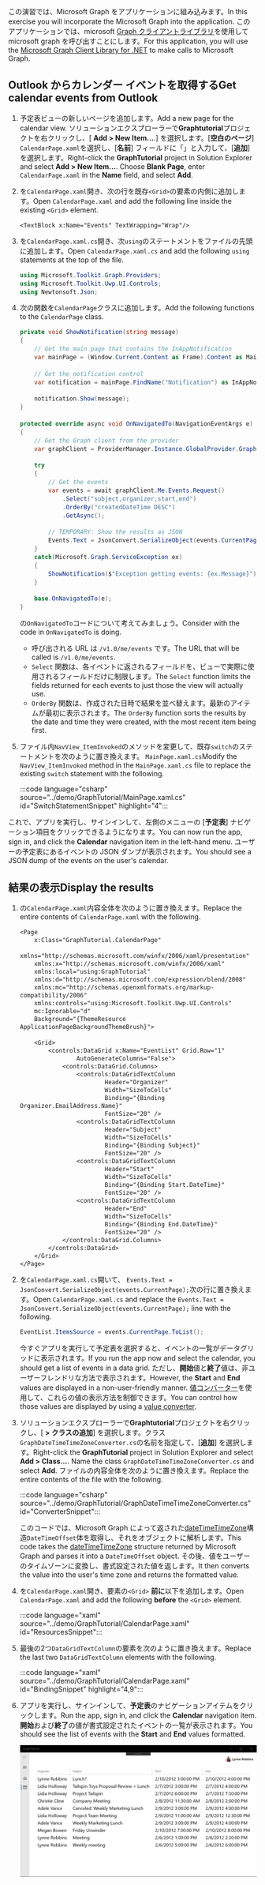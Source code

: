 <!-- markdownlint-disable MD002 MD041 -->

<span data-ttu-id="4e4e8-101">この演習では、Microsoft Graph をアプリケーションに組み込みます。</span><span class="sxs-lookup"><span data-stu-id="4e4e8-101">In this exercise you will incorporate the Microsoft Graph into the application.</span></span> <span data-ttu-id="4e4e8-102">このアプリケーションでは、microsoft [Graph クライアントライブラリ](https://github.com/microsoftgraph/msgraph-sdk-dotnet)を使用して microsoft graph を呼び出すことにします。</span><span class="sxs-lookup"><span data-stu-id="4e4e8-102">For this application, you will use the [Microsoft Graph Client Library for .NET](https://github.com/microsoftgraph/msgraph-sdk-dotnet) to make calls to Microsoft Graph.</span></span>

## <a name="get-calendar-events-from-outlook"></a><span data-ttu-id="4e4e8-103">Outlook からカレンダー イベントを取得する</span><span class="sxs-lookup"><span data-stu-id="4e4e8-103">Get calendar events from Outlook</span></span>

1. <span data-ttu-id="4e4e8-104">予定表ビューの新しいページを追加します。</span><span class="sxs-lookup"><span data-stu-id="4e4e8-104">Add a new page for the calendar view.</span></span> <span data-ttu-id="4e4e8-105">ソリューションエクスプローラーで**Graphtutorial**プロジェクトを右クリックし、[ **Add > New Item...**.] を選択します。[**空白のページ**] `CalendarPage.xaml`を選択し、[**名前**] フィールドに「」と入力して、[**追加**] を選択します。</span><span class="sxs-lookup"><span data-stu-id="4e4e8-105">Right-click the **GraphTutorial** project in Solution Explorer and select **Add > New Item...**. Choose **Blank Page**, enter `CalendarPage.xaml` in the **Name** field, and select **Add**.</span></span>

1. <span data-ttu-id="4e4e8-106">を`CalendarPage.xaml`開き、次の行を既存`<Grid>`の要素の内側に追加します。</span><span class="sxs-lookup"><span data-stu-id="4e4e8-106">Open `CalendarPage.xaml` and add the following line inside the existing `<Grid>` element.</span></span>

    ```xaml
    <TextBlock x:Name="Events" TextWrapping="Wrap"/>
    ```

1. <span data-ttu-id="4e4e8-107">を`CalendarPage.xaml.cs`開き、次`using`のステートメントをファイルの先頭に追加します。</span><span class="sxs-lookup"><span data-stu-id="4e4e8-107">Open `CalendarPage.xaml.cs` and add the following `using` statements at the top of the file.</span></span>

    ```csharp
    using Microsoft.Toolkit.Graph.Providers;
    using Microsoft.Toolkit.Uwp.UI.Controls;
    using Newtonsoft.Json;
    ```

1. <span data-ttu-id="4e4e8-108">次の関数を`CalendarPage`クラスに追加します。</span><span class="sxs-lookup"><span data-stu-id="4e4e8-108">Add the following functions to the `CalendarPage` class.</span></span>

    ```csharp
    private void ShowNotification(string message)
    {
        // Get the main page that contains the InAppNotification
        var mainPage = (Window.Current.Content as Frame).Content as MainPage;

        // Get the notification control
        var notification = mainPage.FindName("Notification") as InAppNotification;

        notification.Show(message);
    }

    protected override async void OnNavigatedTo(NavigationEventArgs e)
    {
        // Get the Graph client from the provider
        var graphClient = ProviderManager.Instance.GlobalProvider.Graph;

        try
        {
            // Get the events
            var events = await graphClient.Me.Events.Request()
                .Select("subject,organizer,start,end")
                .OrderBy("createdDateTime DESC")
                .GetAsync();

            // TEMPORARY: Show the results as JSON
            Events.Text = JsonConvert.SerializeObject(events.CurrentPage);
        }
        catch(Microsoft.Graph.ServiceException ex)
        {
            ShowNotification($"Exception getting events: {ex.Message}");
        }

        base.OnNavigatedTo(e);
    }
    ```

    <span data-ttu-id="4e4e8-109">の`OnNavigatedTo`コードについて考えてみましょう。</span><span class="sxs-lookup"><span data-stu-id="4e4e8-109">Consider with the code in `OnNavigatedTo` is doing.</span></span>

    - <span data-ttu-id="4e4e8-110">呼び出される URL は `/v1.0/me/events` です。</span><span class="sxs-lookup"><span data-stu-id="4e4e8-110">The URL that will be called is `/v1.0/me/events`.</span></span>
    - <span data-ttu-id="4e4e8-111">`Select` 関数は、各イベントに返されるフィールドを、ビューで実際に使用されるフィールドだけに制限します。</span><span class="sxs-lookup"><span data-stu-id="4e4e8-111">The `Select` function limits the fields returned for each events to just those the view will actually use.</span></span>
    - <span data-ttu-id="4e4e8-112">`OrderBy` 関数は、作成された日時で結果を並べ替えます。最新のアイテムが最初に表示されます。</span><span class="sxs-lookup"><span data-stu-id="4e4e8-112">The `OrderBy` function sorts the results by the date and time they were created, with the most recent item being first.</span></span>

1. <span data-ttu-id="4e4e8-113">ファイル内`NavView_ItemInvoked`のメソッドを変更して、既存`switch`のステートメントを次のように置き換えます。 `MainPage.xaml.cs`</span><span class="sxs-lookup"><span data-stu-id="4e4e8-113">Modify the `NavView_ItemInvoked` method in the `MainPage.xaml.cs` file to replace the existing `switch` statement with the following.</span></span>

    :::code language="csharp" source="../demo/GraphTutorial/MainPage.xaml.cs" id="SwitchStatementSnippet" highlight="4":::

<span data-ttu-id="4e4e8-114">これで、アプリを実行し、サインインして、左側のメニューの [**予定表**] ナビゲーション項目をクリックできるようになります。</span><span class="sxs-lookup"><span data-stu-id="4e4e8-114">You can now run the app, sign in, and click the **Calendar** navigation item in the left-hand menu.</span></span> <span data-ttu-id="4e4e8-115">ユーザーの予定表にあるイベントの JSON ダンプが表示されます。</span><span class="sxs-lookup"><span data-stu-id="4e4e8-115">You should see a JSON dump of the events on the user's calendar.</span></span>

## <a name="display-the-results"></a><span data-ttu-id="4e4e8-116">結果の表示</span><span class="sxs-lookup"><span data-stu-id="4e4e8-116">Display the results</span></span>

1. <span data-ttu-id="4e4e8-117">の`CalendarPage.xaml`内容全体を次のように置き換えます。</span><span class="sxs-lookup"><span data-stu-id="4e4e8-117">Replace the entire contents of `CalendarPage.xaml` with the following.</span></span>

    ```xaml
    <Page
        x:Class="GraphTutorial.CalendarPage"
        xmlns="http://schemas.microsoft.com/winfx/2006/xaml/presentation"
        xmlns:x="http://schemas.microsoft.com/winfx/2006/xaml"
        xmlns:local="using:GraphTutorial"
        xmlns:d="http://schemas.microsoft.com/expression/blend/2008"
        xmlns:mc="http://schemas.openxmlformats.org/markup-compatibility/2006"
        xmlns:controls="using:Microsoft.Toolkit.Uwp.UI.Controls"
        mc:Ignorable="d"
        Background="{ThemeResource ApplicationPageBackgroundThemeBrush}">

        <Grid>
            <controls:DataGrid x:Name="EventList" Grid.Row="1"
                    AutoGenerateColumns="False">
                <controls:DataGrid.Columns>
                    <controls:DataGridTextColumn
                            Header="Organizer"
                            Width="SizeToCells"
                            Binding="{Binding Organizer.EmailAddress.Name}"
                            FontSize="20" />
                    <controls:DataGridTextColumn
                            Header="Subject"
                            Width="SizeToCells"
                            Binding="{Binding Subject}"
                            FontSize="20" />
                    <controls:DataGridTextColumn
                            Header="Start"
                            Width="SizeToCells"
                            Binding="{Binding Start.DateTime}"
                            FontSize="20" />
                    <controls:DataGridTextColumn
                            Header="End"
                            Width="SizeToCells"
                            Binding="{Binding End.DateTime}"
                            FontSize="20" />
                </controls:DataGrid.Columns>
            </controls:DataGrid>
        </Grid>
    </Page>
    ```

1. <span data-ttu-id="4e4e8-118">を`CalendarPage.xaml.cs`開いて、 `Events.Text = JsonConvert.SerializeObject(events.CurrentPage);`次の行に置き換えます。</span><span class="sxs-lookup"><span data-stu-id="4e4e8-118">Open `CalendarPage.xaml.cs` and replace the `Events.Text = JsonConvert.SerializeObject(events.CurrentPage);` line with the following.</span></span>

    ```csharp
    EventList.ItemsSource = events.CurrentPage.ToList();
    ```

    <span data-ttu-id="4e4e8-119">今すぐアプリを実行して予定表を選択すると、イベントの一覧がデータグリッドに表示されます。</span><span class="sxs-lookup"><span data-stu-id="4e4e8-119">If you run the app now and select the calendar, you should get a list of events in a data grid.</span></span> <span data-ttu-id="4e4e8-120">ただし、**開始**値と**終了**値は、非ユーザーフレンドリな方法で表示されます。</span><span class="sxs-lookup"><span data-stu-id="4e4e8-120">However, the **Start** and **End** values are displayed in a non-user-friendly manner.</span></span> <span data-ttu-id="4e4e8-121">[値コンバーター](https://docs.microsoft.com/uwp/api/Windows.UI.Xaml.Data.IValueConverter)を使用して、これらの値の表示方法を制御できます。</span><span class="sxs-lookup"><span data-stu-id="4e4e8-121">You can control how those values are displayed by using a [value converter](https://docs.microsoft.com/uwp/api/Windows.UI.Xaml.Data.IValueConverter).</span></span>

1. <span data-ttu-id="4e4e8-122">ソリューションエクスプローラーで**Graphtutorial**プロジェクトを右クリックし、[ **> クラスの追加**] を選択します。クラス`GraphDateTimeTimeZoneConverter.cs`の名前を指定して、[**追加**] を選択します。</span><span class="sxs-lookup"><span data-stu-id="4e4e8-122">Right-click the **GraphTutorial** project in Solution Explorer and select **Add > Class...**. Name the class `GraphDateTimeTimeZoneConverter.cs` and select **Add**.</span></span> <span data-ttu-id="4e4e8-123">ファイルの内容全体を次のように置き換えます。</span><span class="sxs-lookup"><span data-stu-id="4e4e8-123">Replace the entire contents of the file with the following.</span></span>

    :::code language="csharp" source="../demo/GraphTutorial/GraphDateTimeTimeZoneConverter.cs" id="ConverterSnippet":::

    <span data-ttu-id="4e4e8-124">このコードでは、Microsoft Graph によって返された[dateTimeTimeZone](/graph/api/resources/datetimetimezone?view=graph-rest-1.0)構造`DateTimeOffset`体を取得し、それをオブジェクトに解析します。</span><span class="sxs-lookup"><span data-stu-id="4e4e8-124">This code takes the [dateTimeTimeZone](/graph/api/resources/datetimetimezone?view=graph-rest-1.0) structure returned by Microsoft Graph and parses it into a `DateTimeOffset` object.</span></span> <span data-ttu-id="4e4e8-125">その後、値をユーザーのタイムゾーンに変換し、書式設定された値を返します。</span><span class="sxs-lookup"><span data-stu-id="4e4e8-125">It then converts the value into the user's time zone and returns the formatted value.</span></span>

1. <span data-ttu-id="4e4e8-126">を`CalendarPage.xaml`開き、要素の`<Grid>` **前に**以下を追加します。</span><span class="sxs-lookup"><span data-stu-id="4e4e8-126">Open `CalendarPage.xaml` and add the following **before** the `<Grid>` element.</span></span>

    :::code language="xaml" source="../demo/GraphTutorial/CalendarPage.xaml" id="ResourcesSnippet":::

1. <span data-ttu-id="4e4e8-127">最後の2つ`DataGridTextColumn`の要素を次のように置き換えます。</span><span class="sxs-lookup"><span data-stu-id="4e4e8-127">Replace the last two `DataGridTextColumn` elements with the following.</span></span>

    :::code language="xaml" source="../demo/GraphTutorial/CalendarPage.xaml" id="BindingSnippet" highlight="4,9":::

1. <span data-ttu-id="4e4e8-128">アプリを実行し、サインインして、**予定表**のナビゲーションアイテムをクリックします。</span><span class="sxs-lookup"><span data-stu-id="4e4e8-128">Run the app, sign in, and click the **Calendar** navigation item.</span></span> <span data-ttu-id="4e4e8-129">**開始**および**終了**の値が書式設定されたイベントの一覧が表示されます。</span><span class="sxs-lookup"><span data-stu-id="4e4e8-129">You should see the list of events with the **Start** and **End** values formatted.</span></span>

    ![イベント表のスクリーンショット](./images/add-msgraph-01.png)
